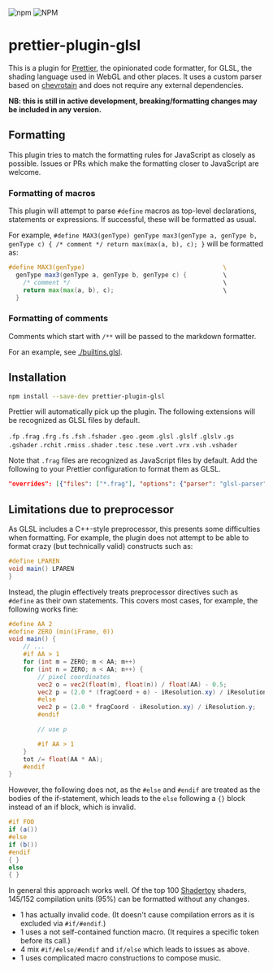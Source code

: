 ![npm](https://img.shields.io/npm/v/prettier-plugin-glsl?style=flat-square)
![NPM](https://img.shields.io/npm/l/prettier-plugin-glsl?style=flat-square)

# prettier-plugin-glsl

This is a plugin for [Prettier](https://prettier.io), the opinionated code
formatter, for GLSL, the shading language used in WebGL and other places. It
uses a custom parser based on [chevrotain](https://chevrotain.io/) and does not
require any external dependencies.

**NB: this is still in active development, breaking/formatting changes may be
included in any version.**

## Formatting

This plugin tries to match the formatting rules for JavaScript as closely as
possible. Issues or PRs which make the formatting closer to JavaScript are
welcome.

### Formatting of macros

This plugin will attempt to parse `#define` macros as top-level declarations,
statements or expressions. If successful, these will be formatted as usual.

For example,
`#define MAX3(genType) genType max3(genType a, genType b, genType c) { /* comment */ return max(max(a, b), c); }`
will be formatted as:

<!-- Printed at 60 wide, so it fits on npm.js renderer site. -->

```glsl
#define MAX3(genType)                                      \
  genType max3(genType a, genType b, genType c) {          \
    /* comment */                                          \
    return max(max(a, b), c);                              \
  }
```

### Formatting of comments

Comments which start with `/**` will be passed to the markdown formatter.

For an example, see [./builtins.glsl](./builtins.glsl).

## Installation

```sh
npm install --save-dev prettier-plugin-glsl
```

Prettier will automatically pick up the plugin. The following extensions will be
recognized as GLSL files by default.

`.fp` `.frag` `.frg` `.fs` `.fsh` `.fshader` `.geo` `.geom` `.glsl` `.glslf`
`.glslv` `.gs` `.gshader` `.rchit` `.rmiss` `.shader` `.tesc` `.tese` `.vert`
`.vrx` `.vsh` `.vshader`

Note that `.frag` files are recognized as JavaScript files by default. Add the
following to your Prettier configuration to format them as GLSL.

```json
"overrides": [{"files": ["*.frag"], "options": {"parser": "glsl-parser"}}]
```

## Limitations due to preprocessor

As GLSL includes a C++-style preprocessor, this presents some difficulties when
formatting. For example, the plugin does not attempt to be able to format crazy
(but technically valid) constructs such as:

```glsl
#define LPAREN
void main() LPAREN
}
```

Instead, the plugin effectively treats preprocessor directives such as `#define`
as their own statements. This covers most cases, for example, the following
works fine:

```glsl
#define AA 2
#define ZERO (min(iFrame, 0))
void main() {
    // ...
    #if AA > 1
    for (int m = ZERO; m < AA; m++)
    for (int n = ZERO; n < AA; n++) {
        // pixel coordinates
        vec2 o = vec2(float(m), float(n)) / float(AA) - 0.5;
        vec2 p = (2.0 * (fragCoord + o) - iResolution.xy) / iResolution.y;
        #else
        vec2 p = (2.0 * fragCoord - iResolution.xy) / iResolution.y;
        #endif

        // use p

        #if AA > 1
    }
    tot /= float(AA * AA);
    #endif
}
```

However, the following does not, as the `#else` and `#endif` are treated as the
bodies of the if-statement, which leads to the `else` following a `{}` block
instead of an if block, which is invalid.

```glsl
#if FOO
if (a())
#else
if (b())
#endif
{ }
else
{ }
```

In general this approach works well. Of the top 100
[Shadertoy](https://www.shadertoy.com/) shaders, 145/152 compilation units (95%)
can be formatted without any changes.

- 1 has actually invalid code. (It doesn't cause compilation errors as it is
  excluded via `#if/#endif`.)
- 1 uses a not self-contained function macro. (It requires a specific token
  before its call.)
- 4 mix `#if/#else/#endif` and `if/else` which leads to issues as above.
- 1 uses complicated macro constructions to compose music.
